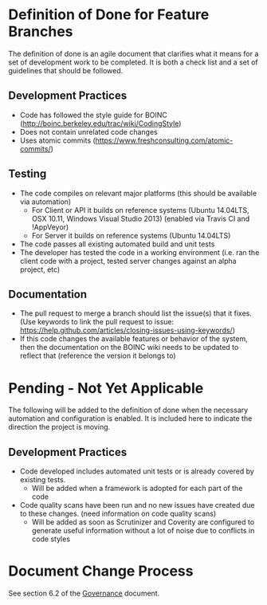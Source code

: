 # Definition of Done for Feature Branches
The definition of done is an agile document that clarifies what it means for a set of development work to be completed.  It is both a check list and a set of guidelines that should be followed.

## Development Practices
- Code has followed the style guide for BOINC (http://boinc.berkeley.edu/trac/wiki/CodingStyle)
- Does not contain unrelated code changes
- Uses atomic commits (https://www.freshconsulting.com/atomic-commits/)

## Testing
- The code compiles on relevant major platforms (this should be available via automation)
  - For Client or API it builds on reference systems (Ubuntu 14.04LTS, OSX 10.11, Windows Visual Studio 2013) (enabled via Travis CI and !AppVeyor)
  - For Server it builds on reference systems (Ubuntu 14.04LTS)
- The code passes all existing automated build and unit tests
- The developer has tested the code in a working environment (i.e. ran the client code with a project, tested server changes against an alpha project, etc)

## Documentation
- The pull request to merge a branch should list the issue(s) that it fixes.  (Use keywords to link the pull request to issue: https://help.github.com/articles/closing-issues-using-keywords/)
- If this code changes the available features or behavior of the system, then the documentation on the BOINC wiki needs to be updated to reflect that (reference the version it belongs to)

# Pending - Not Yet Applicable
The following will be added to the definition of done when the necessary automation and configuration is enabled.  It is included here to indicate the direction the project is moving.

## Development Practices
- Code developed includes automated unit tests or is already covered by existing tests.
  - Will be added when a framework is adopted for each part of the code
- Code quality scans have been run and no new issues have created due to these changes.  (need information on code quality scans)
  - Will be added as soon as Scrutinizer and Coverity are configured to generate useful information without a lot of noise due to conflicts in code styles

# Document Change Process
See section 6.2 of the [Governance](../Governance_Documents/Governance.md#62-development-documents) document.
